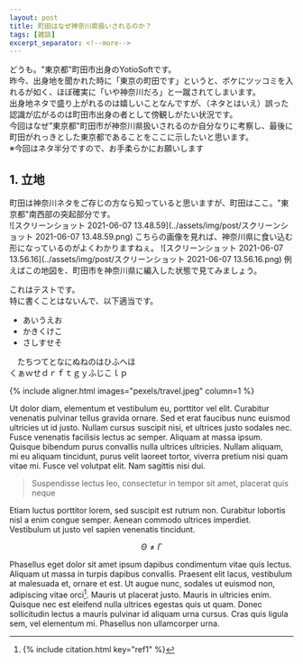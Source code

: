 ```yaml
---
layout: post
title: 町田はなぜ神奈川県扱いされるのか？
tags: [雑談]
excerpt_separator: <!--more-->
---
```


どうも。"東京都"町田市出身のYotioSoftです。  
昨今、出身地を聞かれた時に「東京の町田です」というと、ボケにツッコミを入れるが如く、ほぼ確実に「いや神奈川だろ」と一蹴されてしまいます。  
出身地ネタで盛り上がれるのは嬉しいことなんですが、（ネタとはいえ）誤った認識が広がるのは町田市出身の者として傍観しがたい状況です。  
今回はなぜ"東京都"町田市が神奈川県扱いされるのか自分なりに考察し、最後に町田がれっきとした東京都であることをここに示したいと思います。  
※今回はネタ半分ですので、お手柔らかにお願いします  
<!--more-->

## 1. 立地
町田は神奈川ネタをご存じの方なら知っていると思いますが、町田はここ。"東京都"南西部の突起部分です。  
![スクリーンショット 2021-06-07 13.48.59](../assets/img/post/スクリーンショット 2021-06-07 13.48.59.png)
こちらの画像を見れば、神奈川県に食い込む形になっているのがよくわかりますねぇ。
![スクリーンショット 2021-06-07 13.56.16](../assets/img/post/スクリーンショット 2021-06-07 13.56.16.png)
例えばこの地図を、町田市を神奈川県に編入した状態で見てみましょう。

これはテストです。  
特に書くことはないんで、以下適当です。  

* あいうえお
* かきくけこ
* さしすせそ

　たちつてとなにぬねのはひふへほ  
くぁｗせｄｒｆｔｇｙふじこｌｐ

{% include aligner.html images="pexels/travel.jpeg" column=1 %}

Ut dolor diam, elementum et vestibulum eu, porttitor vel elit. Curabitur venenatis pulvinar tellus gravida ornare. Sed et erat faucibus nunc euismod ultricies ut id justo. Nullam cursus suscipit nisi, et ultrices justo sodales nec. Fusce venenatis facilisis lectus ac semper. Aliquam at massa ipsum. Quisque bibendum purus convallis nulla ultrices ultricies. Nullam aliquam, mi eu aliquam tincidunt, purus velit laoreet tortor, viverra pretium nisi quam vitae mi. Fusce vel volutpat elit. Nam sagittis nisi dui.

> Suspendisse lectus leo, consectetur in tempor sit amet, placerat quis neque

Etiam luctus porttitor lorem, sed suscipit est rutrum non. Curabitur lobortis nisl a enim congue semper. Aenean commodo ultrices imperdiet. Vestibulum ut justo vel sapien venenatis tincidunt.

$$ \Theta \ne \Gamma $$

Phasellus eget dolor sit amet ipsum dapibus condimentum vitae quis lectus. Aliquam ut massa in turpis dapibus convallis. Praesent elit lacus, vestibulum at malesuada et, ornare et est. Ut augue nunc, sodales ut euismod non, adipiscing vitae orci[^1]. Mauris ut placerat justo. Mauris in ultricies enim. Quisque nec est eleifend nulla ultrices egestas quis ut quam. Donec sollicitudin lectus a mauris pulvinar id aliquam urna cursus. Cras quis ligula sem, vel elementum mi. Phasellus non ullamcorper urna.

[^1]: 
    {% include citation.html key="ref1" %}
